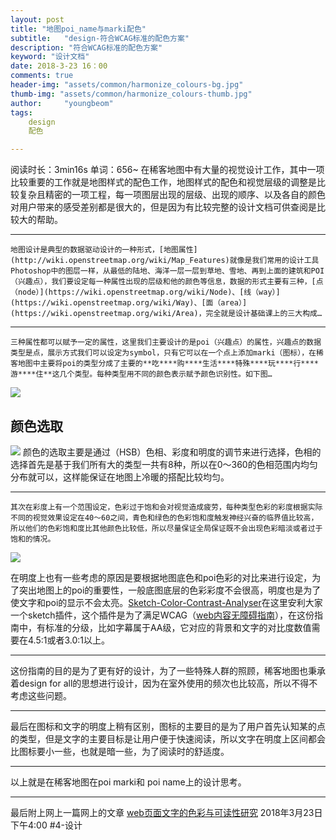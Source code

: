 ```yaml
---
layout: post
title: "地图poi_name与marki配色"
subtitle:   "design-符合WCAG标准的配色方案"
description: "符合WCAG标准的配色方案"
keyword: "设计文档"
date: 2018-3-23 16：00
comments: true
header-img: "assets/common/harmonize_colours-bg.jpg"
thumb-img: "assets/common/harmonize_colours-thumb.jpg"
author:     "youngbeom"
tags:
    design 
    配色

---
```

   阅读时长：3min16s 单词：656~
     在稀客地图中有大量的视觉设计工作，其中一项比较重要的工作就是地图样式的配色工作，地图样式的配色和视觉层级的调整是比较复杂且精密的一项工程，每一项图层出现的层级、出现的顺序、以及各自的颜色对用户带来的感受差别都是很大的，但是因为有比较完整的设计文档可供查阅是比较大的帮助。
- - - -
    地图设计是典型的数据驱动设计的一种形式，[地图属性](http://wiki.openstreetmap.org/wiki/Map_Features)就像是我们常用的设计工具Photoshop中的图层一样，从最低的陆地、海洋一层一层到草地、雪地、再到上面的建筑和POI（兴趣点），我们要设定每一种属性出现的层级和他的颜色等信息，数据的形式主要有三种，[点（node）](https://wiki.openstreetmap.org/wiki/Node)、[线（way）](https://wiki.openstreetmap.org/wiki/Way)、[面（area）](https://wiki.openstreetmap.org/wiki/Area)，完全就是设计基础课上的三大构成…
- - - -
    三种属性都可以赋予一定的属性，这里我们主要设计的是poi（兴趣点）的属性，兴趣点的数据类型是点，展示方式我们可以设定为symbol，只有它可以在一个点上添加marki（图标），在稀客地图中主要将poi的类型分成了主要的**吃****购****生活****特殊****玩****行****游****住**这几个类型。每种类型用不同的颜色表示赋予颜色识别性。如下图…
![](http://blog.youngbeom.com/assets/2018/06/harmonize_colours-1.jpg)



## 颜色选取

![](http://blog.youngbeom.com/assets/2018/06/harmonize_colours-2.jpg)
     颜色的选取主要是通过（HSB）色相、彩度和明度的调节来进行选择，色相的选择首先是基于我们所有大的类型一共有8种，所以在0～360的色相范围内均匀分布就可以，这样能保证在地图上冷暖的搭配比较均匀。
- - - -
    其次在彩度上有一个范围设定，色彩过于饱和会对视觉造成疲劳，每种类型色彩的彩度根据实际不同的视觉效果设定在40～60之间，青色和绿色的色彩饱和度触发神经兴奋的临界值比较高，所以他们的色彩饱和度比其他颜色比较低，所以尽量保证全局保证既不会出现色彩暗淡或者过于饱和的情况。
![](http://blog.youngbeom.com/assets/2018/06/harmonize_colours-3.jpg)

在明度上也有一些考虑的原因是要根据地图底色和poi色彩的对比来进行设定，为了突出地图上的poi的重要性，一般底图底层的色彩彩度不会很高，明度也是为了使文字和poi的显示不会太亮。[Sketch-Color-Contrast-Analyser](https://github.com/getflourish/Sketch-Color-Contrast-Analyser)在这里安利大家一个sketch插件，这个插件是为了满足WCAG（[web内容无障碍指南](https://www.w3.org/Translations/WCAG20-zh/)），在这份指南中，有标准的分级，比如字幕属于AA级，它对应的背景和文字的对比度数值需要在4.5:1或者3.0:1以上。
- - - -
 这份指南的目的是为了更有好的设计，为了一些特殊人群的照顾，稀客地图也秉承着design for all的思想进行设计，因为在室外使用的频次也比较高，所以不得不考虑这些问题。
- - - -
最后在图标和文字的明度上稍有区别，图标的主要目的是为了用户首先认知某的点的类型，但是文字的主要目标是让用户便于快速阅读，所以文字在明度上区间都会比图标要小一些，也就是暗一些，为了阅读时的舒适度。
- - - -
 以上就是在稀客地图在poi marki和 poi name上的设计思考。
- - - -
最后附上网上一篇网上的文章 [web页面文字的色彩与可读性研究](http://www.5icool.org/a/201006/531.html)
2018年3月23日 下午4:00
#4-设计
